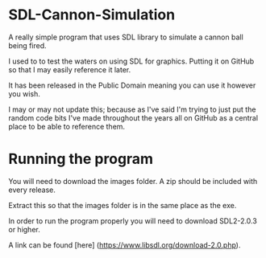 # SDL-Cannon-Simulation

A really simple program that uses SDL library to simulate a cannon ball being fired.

I used to to test the waters on using SDL for graphics. Putting it on GitHub so that I may easily reference it later.

It has been released in the Public Domain meaning you can use it however you wish.

I may or may not update this; because as I've said I'm trying to just put the random code bits I've made throughout the years all on GitHub as a central place to be able to reference them.

# Running the program

You will need to download the images folder. A zip should be included with every release.

Extract this so that the images folder is in the same place as the exe.

In order to run the program properly you will need to download SDL2-2.0.3 or higher. 

A link can be found [here] (https://www.libsdl.org/download-2.0.php).

